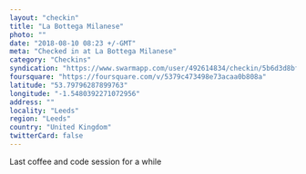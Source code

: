 ```yaml
---
layout: "checkin"
title: "La Bottega Milanese"
photo: ""
date: "2018-08-10 08:23 +/-GMT"
meta: "Checked in at La Bottega Milanese"
category: "Checkins"
syndication: "https://www.swarmapp.com/user/492614834/checkin/5b6d3d8bf4b525002cfa9312"
foursquare: "https://foursquare.com/v/5379c473498e73acaa0b808a"
latitude: "53.79796287899763"
longitude: "-1.5480392271072956"
address: ""
locality: "Leeds"
region: "Leeds"
country: "United Kingdom"
twitterCard: false
---
```

Last coffee and code session for a while
